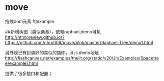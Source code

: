 # move
拖拽dom元素 的example


##新增树图（类似桑基），依赖raphael,demo可见
http://htmlpreview.github.io/?https://github.com/chro008/move/blob/master/Raphael-Tree/demo1.html

另外现已有封装好的类似的插件，jit.js
demo地址：http://flashcanvas.net/examples/thejit.org/static/v20/Jit/Examples/Spacetree/example1.html

提供了很多接口和配置；
